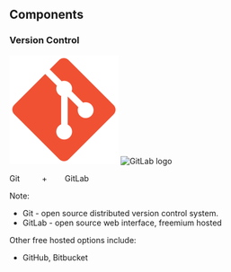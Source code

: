 ## Components

### Version Control

![git logo](img/git.svg) <!-- .element: style="height:5em;background-color:inherit;border:0" -->
![GitLab logo](https://about.gitlab.com/images/downloads/logo.svg) <!-- .element: style="height:5em; padding-left:.5em;;background-color:inherit;border:0" -->

Git  &nbsp;&nbsp;&nbsp;&nbsp;&nbsp;&nbsp;&nbsp;&nbsp; + &nbsp;&nbsp;&nbsp;&nbsp;&nbsp;&nbsp; GitLab

Note:

* Git - open source distributed version control system.
* GitLab - open source web interface, freemium hosted

Other free hosted options include:
* GitHub, Bitbucket
